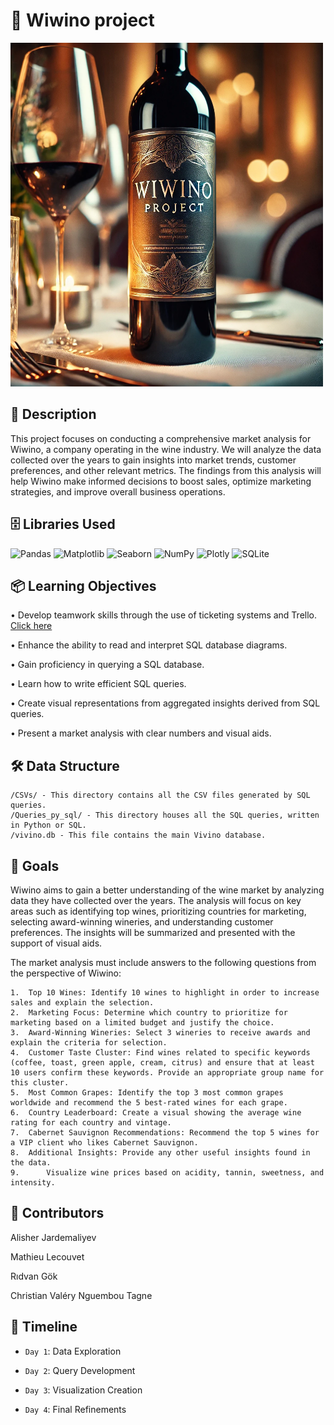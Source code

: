 # 🍷 Wiwino project
<img src="Image.webp" alt="Wiwino Project Wine Bottle" width="500" height="550"/>

## 📜 Description

This project focuses on conducting a comprehensive market analysis for Wiwino, a company operating in the wine industry. 
We will analyze the data collected over the years to gain insights into market trends, customer preferences, and other relevant metrics. 
The findings from this analysis will help Wiwino make informed decisions to boost sales, optimize marketing strategies, 
and improve overall business operations.

## 🗄 Libraries Used 

![Pandas](https://img.shields.io/badge/pandas-150458?style=for-the-badge&logo=pandas&logoColor=white)
![Matplotlib](https://img.shields.io/badge/Matplotlib-3A8EBA?style=for-the-badge&logo=plotly&logoColor=white)
![Seaborn](https://img.shields.io/badge/Seaborn-3A8EBA?style=for-the-badge&logo=plotly&logoColor=white)
![NumPy](https://img.shields.io/badge/NumPy-013243?style=for-the-badge&logo=numpy&logoColor=white)
![Plotly](https://img.shields.io/badge/Plotly-3A8EBA?style=for-the-badge&logo=plotly&logoColor=white)
![SQLite](https://img.shields.io/badge/SQLite-003B57?style=for-the-badge&logo=sqlite&logoColor=white)

## 📦 Learning Objectives
 
•	Develop teamwork skills through the use of ticketing systems and Trello. [Click here](https://trello.com/b/4KkrZqmc/wiwino-project-step-1-db-queries-and-csv-output-files)

•	Enhance the ability to read and interpret SQL database diagrams.

•	Gain proficiency in querying a SQL database.

•	Learn how to write efficient SQL queries.

•	Create visual representations from aggregated insights derived from SQL queries.

•	Present a market analysis with clear numbers and visual aids.


## 🛠️ Data Structure

	/CSVs/ - This directory contains all the CSV files generated by SQL queries. 
	/Queries_py_sql/ - This directory houses all the SQL queries, written in Python or SQL. 
    /vivino.db - This file contains the main Vivino database.

## 📝 Goals

Wiwino aims to gain a better understanding of the wine market by analyzing data they have collected over the years. 
The analysis will focus on key areas such as identifying top wines, prioritizing countries for marketing, 
selecting award-winning wineries, and understanding customer preferences. The insights will be summarized 
and presented with the support of visual aids.

The market analysis must include answers to the following questions from the perspective of Wiwino:

	1.	Top 10 Wines: Identify 10 wines to highlight in order to increase sales and explain the selection.
	2.	Marketing Focus: Determine which country to prioritize for marketing based on a limited budget and justify the choice.
	3.	Award-Winning Wineries: Select 3 wineries to receive awards and explain the criteria for selection.
	4.	Customer Taste Cluster: Find wines related to specific keywords (coffee, toast, green apple, cream, citrus) and ensure that at least 10 users confirm these keywords. Provide an appropriate group name for this cluster.
	5.	Most Common Grapes: Identify the top 3 most common grapes worldwide and recommend the 5 best-rated wines for each grape.
	6.	Country Leaderboard: Create a visual showing the average wine rating for each country and vintage.
	7.	Cabernet Sauvignon Recommendations: Recommend the top 5 wines for a VIP client who likes Cabernet Sauvignon.
	8.	Additional Insights: Provide any other useful insights found in the data.
    9.      Visualize wine prices based on acidity, tannin, sweetness, and intensity.


## 👥 Contributors

Alisher Jardemaliyev 

Mathieu Lecouvet 

Rıdvan Gök

Christian Valéry Nguembou Tagne


## 📅 Timeline

- `Day 1`: Data Exploration

- `Day 2`: Query Development

- `Day 3`: Visualization Creation

- `Day 4`: Final Refinements






